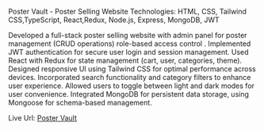 Poster Vault - Poster Selling Website
Technologies: HTML, CSS, Tailwind CSS,TypeScript, React,Redux, Node.js, Express, MongoDB, JWT

Developed a full-stack poster selling website with admin panel for poster management (CRUD operations) role-based access control .
Implemented JWT authentication for secure user login and session management.
Used React with Redux for state management (cart, user, categories, theme).
Designed responsive UI using Tailwind CSS for optimal performance across devices.
Incorporated search functionality and category filters to enhance user experience.
Allowed users to toggle between light and dark modes for user convenience.
Integrated MongoDB for persistent data storage, using Mongoose for schema-based management.

Live  Url:  [Poster Vault](https://poster-vault-project-1.netlify.app/)
